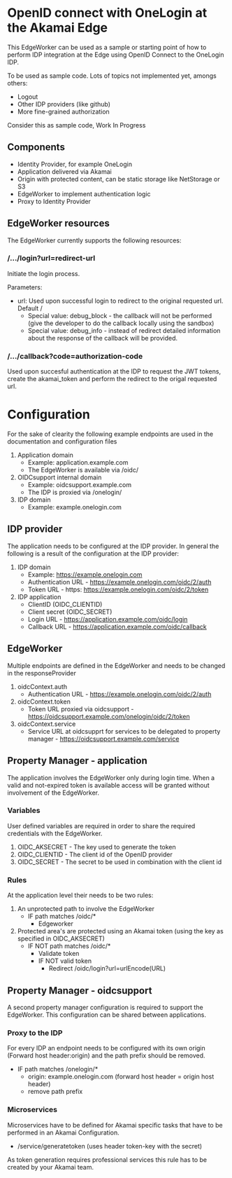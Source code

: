# OpenID connect with OneLogin at the Akamai Edge
This EdgeWorker can be used as a sample or starting point of how to perform IDP integration at the Edge using OpenID Connect to the OneLogin IDP.

To be used as sample code. Lots of topics not implemented yet, amongs others:
- Logout
- Other IDP providers (like github)
- More fine-grained authorization

Consider this as sample code, Work In Progress

## Components
- Identity Provider, for example OneLogin
- Application delivered via Akamai
- Origin with protected content, can be static storage like NetStorage or S3
- EdgeWorker to implement authentication logic
- Proxy to Identity Provider

## EdgeWorker resources
The EdgeWorker currently supports the following resources:
### /.../login?url=redirect-url
Initiate the login process.

Parameters:
- url: Used upon successful login to redirect to the original requested url. Default /
   - Special value: debug_block - the callback will not be performed (give the developer to do the callback locally using the sandbox)
   - Special value: debug_info - instead of redirect detailed information about the response of the callback will be provided.
### /.../callback?code=authorization-code
Used upon succesful authentication at the IDP to request the JWT tokens, create the akamai_token and perform the redirect to the origal requested url.

# Configuration
For the sake of clearity the following example endpoints are used in the documentation and configuration files
1. Application domain
   - Example: application.example.com
   - The EdgeWorker is available via /oidc/
1. OIDCsupport internal domain
   - Example: oidcsupport.example.com
   - The IDP is proxied via /onelogin/
1. IDP domain
   - Example: example.onelogin.com

## IDP provider
The application needs to be configured at the IDP provider. In general the following is a result of the configuration at the IDP provider:
1. IDP domain
   - Example: https://example.onelogin.com
   - Authentication URL - https://example.onelogin.com/oidc/2/auth
   - Token URL - https: https://example.onelogin.com/oidc/2/token
1. IDP application
   - ClientID (OIDC_CLIENTID)
   - Client secret (OIDC_SECRET)
   - Login URL - https://application.example.com/oidc/login
   - Callback URL - https://application.example.com/oidc/callback

## EdgeWorker
Multiple endpoints are defined in the EdgeWorker and needs to be changed in the responseProvider
1. oidcContext.auth
   - Authentication URL - https://example.onelogin.com/oidc/2/auth
1. oidcContext.token
   - Token URL proxied via oidcsupport - https://oidcsupport.example.com/onelogin/oidc/2/token
1. oidcContext.service
   - Service URL at oidcsupprt for services to be delegated to property manager - https://oidcsupport.example.com/service

## Property Manager - application
The application involves the EdgeWorker only during login time. When a valid and not-expired token is available access will be granted without involvement of the EdgeWorker.
### Variables
User defined variables are required in order to share the required credentials with the EdgeWorker.
1. OIDC_AKSECRET - The key used to generate the token
1. OIDC_CLIENTID - The client id of the OpenID provider
1. OIDC_SECRET - The secret to be used in combination with the client id 
### Rules
At the application level their needs to be two rules:
1. An unprotected path to involve the EdgeWorker
   - IF path matches /oidc/*
      - Edgeworker
1. Protected area's are protected using an Akamai token (using the key as specified in OIDC_AKSECRET)
   - IF NOT path matches /oidc/*
      - Validate token
      - IF NOT valid token
         - Redirect /oidc/login?url=urlEncode(URL)
   
## Property Manager - oidcsupport
A second property manager configuration is required to support the EdgeWorker. This configuration can be shared between applications. 

### Proxy to the IDP
For every IDP an endpoint needs to be configured with its own origin (Forward host header:origin) and the path prefix should be removed.
- IF path matches /onelogin/*
   - origin: example.onelogin.com (forward host header = origin host header)
   - remove path prefix

### Microservices
Microservices have to be defined for Akamai specific tasks that have to be performed in an Akamai Configuration.
- /service/generatetoken (uses header token-key with the secret)

As token generation requires professional services this rule has to be created by your Akamai team.







